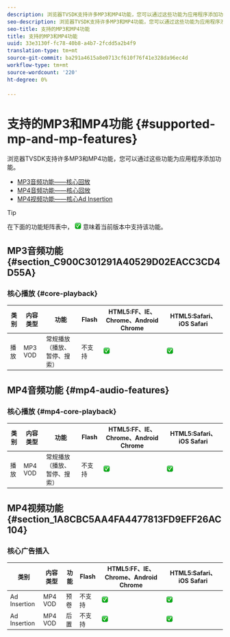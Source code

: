 ```yaml
---
description: 浏览器TVSDK支持许多MP3和MP4功能，您可以通过这些功能为应用程序添加功能。
seo-description: 浏览器TVSDK支持许多MP3和MP4功能，您可以通过这些功能为应用程序添加功能。
seo-title: 支持的MP3和MP4功能
title: 支持的MP3和MP4功能
uuid: 33e3130f-fc78-40b8-a4b7-2fcdd5a2b4f9
translation-type: tm+mt
source-git-commit: ba291a4615a8e0713cf610f76f41e328da96ec4d
workflow-type: tm+mt
source-wordcount: '220'
ht-degree: 0%

---
```



# 支持的MP3和MP4功能 {#supported-mp-and-mp-features}

浏览器TVSDK支持许多MP3和MP4功能，您可以通过这些功能为应用程序添加功能。
* [MP3音频功能——核心回放](#core-playback)
* [MP4音频功能——核心回放](#mp4-audio-features)
* [MP4视频功能——核心Ad Insertion](#section_1A8CBC5AA4FA4477813FD9EFF26AC104)

>[!TIP]
>
>在下面的功能矩阵表中， ![支持的图标](assets/supported15.png) 意味着当前版本中支持该功能。

## MP3音频功能 {#section_C900C301291A40529D02EACC3CD4D55A}

### 核心播放 {#core-playback}

| 类别 | 内容类型 | 功能 | Flash | HTML5:FF、IE、Chrome、Android Chrome | HTML5:Safari、iOS Safari |
|--- |--- |--- |--- |--- |--- |
| 播放 | MP3 VOD | 常规播放（播放、暂停、搜索） | 不支持 | ![支持的图标](assets/supported15.png) | ![支持的图标](assets/supported15.png) |

## MP4音频功能 {#mp4-audio-features}

### 核心播放 {#mp4-core-playback}

| 类别 | 内容类型 | 功能 | Flash | HTML5:FF、IE、Chrome、Android Chrome | HTML5:Safari、iOS Safari |
|--- |--- |--- |--- |--- |--- |
| 播放 | MP4 VOD | 常规播放（播放、暂停、搜索） | 不支持 | ![支持的图标](assets/supported15.png) | ![支持的图标](assets/supported15.png) |

## MP4视频功能 {#section_1A8CBC5AA4FA4477813FD9EFF26AC104}

### 核心广告插入

| 类别 | 内容类型 | 功能 | Flash | HTML5:FF、IE、Chrome、Android Chrome | HTML5:Safari、iOS Safari |
|--- |--- |--- |--- |--- |--- |
| Ad Insertion | MP4 VOD | 预卷 | 不支持 | ![支持的图标](assets/supported15.png) | ![支持的图标](assets/supported15.png) |
| Ad Insertion | MP4 VOD | 后置 | 不支持 | ![支持的图标](assets/supported15.png) | ![支持的图标](assets/supported15.png) |